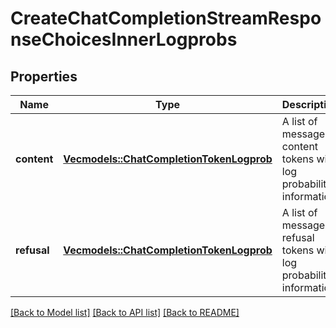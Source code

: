 # CreateChatCompletionStreamResponseChoicesInnerLogprobs

## Properties

Name | Type | Description | Notes
------------ | ------------- | ------------- | -------------
**content** | [**Vec<models::ChatCompletionTokenLogprob>**](ChatCompletionTokenLogprob.md) | A list of message content tokens with log probability information. | 
**refusal** | [**Vec<models::ChatCompletionTokenLogprob>**](ChatCompletionTokenLogprob.md) | A list of message refusal tokens with log probability information. | 

[[Back to Model list]](../README.md#documentation-for-models) [[Back to API list]](../README.md#documentation-for-api-endpoints) [[Back to README]](../README.md)



